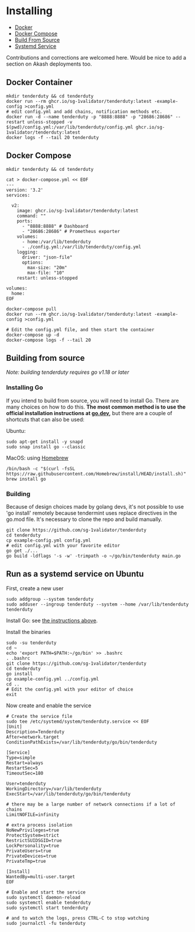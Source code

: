 # Installing

* [Docker](#docker-container)
* [Docker Compose](#docker-compose)
* [Build From Source](#building-from-source)
* [Systemd Service](#run-as-a-systemd-service-on-ubuntu)

Contributions and corrections are welcomed here. Would be nice to add a section on Akash deployments too.

## Docker Container

```shell
mkdir tenderduty && cd tenderduty
docker run --rm ghcr.io/sg-1validator/tenderduty:latest -example-config >config.yml
# edit config.yml and add chains, notification methods etc.
docker run -d --name tenderduty -p "8888:8888" -p "28686:28686" --restart unless-stopped -v $(pwd)/config.yml:/var/lib/tenderduty/config.yml ghcr.io/sg-1validator/tenderduty:latest
docker logs -f --tail 20 tenderduty
```

## Docker Compose

```shell
mkdir tenderduty && cd tenderduty

cat > docker-compose.yml << EOF
---
version: '3.2'
services:

  v2:
    image: ghcr.io/sg-1validator/tenderduty:latest
    command: ""
    ports:
      - "8888:8888" # Dashboard
      - "28686:28686" # Prometheus exporter
    volumes:
      - home:/var/lib/tenderduty
      - ./config.yml:/var/lib/tenderduty/config.yml
    logging:
      driver: "json-file"
      options:
        max-size: "20m"
        max-file: "10"
    restart: unless-stopped

volumes:
  home:
EOF

docker-compose pull
docker run --rm ghcr.io/sg-1validator/tenderduty:latest -example-config >config.yml

# Edit the config.yml file, and then start the container
docker-compose up -d
docker-compose logs -f --tail 20
```

## Building from source

*Note: building tenderduty requires go v1.18 or later*

### Installing Go

If you intend to build from source, you will need to install Go. There are many choices on how to do this. **The most common method is to use the official installation instructions at [go.dev](https://go.dev/doc/install),** but there are a couple of shortcuts that can also be used:

Ubuntu:
```shell
sudo apt-get install -y snapd
sudo snap install go --classic
```

MacOS: using [Homebrew](https://brew.sh)
```shell
/bin/bash -c "$(curl -fsSL https://raw.githubusercontent.com/Homebrew/install/HEAD/install.sh)"
brew install go
```

### Building

Because of design choices made by golang devs, it's not possible to use 'go install' remotely because tendermint uses replace directives in the go.mod file. It's necessary to clone the repo and build manually.

```
git clone https://github.com/sg-1validator/tenderduty
cd tenderduty
cp example-config.yml config.yml
# edit config.yml with your favorite editor
go get ./...
go build -ldflags '-s -w' -trimpath -o ~/go/bin/tenderduty main.go
```

## Run as a systemd service on Ubuntu

First, create a new user

```shell
sudo addgroup --system tenderduty 
sudo adduser --ingroup tenderduty --system --home /var/lib/tenderduty tenderduty
```

Install Go: see [the instructions above](#installing-go).

Install the binaries

```shell
sudo -su tenderduty
cd ~
echo 'export PATH=$PATH:~/go/bin' >> .bashrc
. .bashrc
git clone https://github.com/sg-1validator/tenderduty
cd tenderduty
go install
cp example-config.yml ../config.yml
cd ..
# Edit the config.yml with your editor of choice
exit
```

Now create and enable the service

```shell
# Create the service file
sudo tee /etc/systemd/system/tenderduty.service << EOF
[Unit]
Description=Tenderduty
After=network.target
ConditionPathExists=/var/lib/tenderduty/go/bin/tenderduty

[Service]
Type=simple
Restart=always
RestartSec=5
TimeoutSec=180

User=tenderduty
WorkingDirectory=/var/lib/tenderduty
ExecStart=/var/lib/tenderduty/go/bin/tenderduty

# there may be a large number of network connections if a lot of chains
LimitNOFILE=infinity

# extra process isolation
NoNewPrivileges=true
ProtectSystem=strict
RestrictSUIDSGID=true
LockPersonality=true
PrivateUsers=true
PrivateDevices=true
PrivateTmp=true

[Install]
WantedBy=multi-user.target
EOF

# Enable and start the service
sudo systemctl daemon-reload
sudo systemctl enable tenderduty
sudo systemctl start tenderduty

# and to watch the logs, press CTRL-C to stop watching
sudo journalctl -fu tenderduty

```